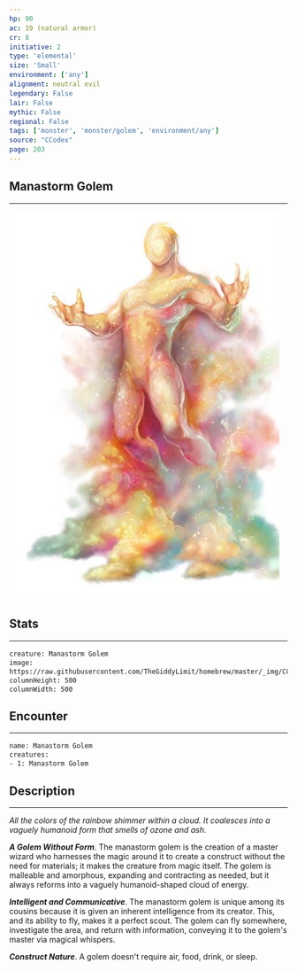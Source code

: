 ```yaml
---
hp: 90
ac: 19 (natural armor)
cr: 8
initiative: 2
type: 'elemental'    
size: 'Small'
environment: ['any']
alignment: neutral evil
legendary: False
lair: False
mythic: False
regional: False
tags: ['monster', 'monster/golem', 'environment/any']
source: "CCodex"
page: 203
---
```


## Manastorm Golem
---

![|600](https://raw.githubusercontent.com/TheGiddyLimit/homebrew/master/_img/CCodex/manastormgolem.jpg)

## Stats
---

```statblock
creature: Manastorm Golem
image: https://raw.githubusercontent.com/TheGiddyLimit/homebrew/master/_img/CCodex/manastormgolem_token.png
columnHeight: 500
columnWidth: 500
```

## Encounter
---

```encounter-table
name: Manastorm Golem
creatures:
- 1: Manastorm Golem
```

## Description
---
_All the colors of the rainbow shimmer within a cloud. It coalesces into a vaguely humanoid form that smells of ozone and ash._

**_A Golem Without Form_**. The manastorm golem is the creation of a master wizard who harnesses the magic around it to create a construct without the need for materials; it makes the creature from magic itself. The golem is malleable and amorphous, expanding and contracting as needed, but it always reforms into a vaguely humanoid-shaped cloud of energy.


**_Intelligent and Communicative_**. The manastorm golem is unique among its cousins because it is given an inherent intelligence from its creator. This, and its ability to fly, makes it a perfect scout. The golem can fly somewhere, investigate the area, and return with information, conveying it to the golem's master via magical whispers.


**_Construct Nature_**. A golem doesn't require air, food, drink, or sleep.






